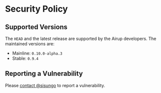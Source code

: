 # Security Policy

## Supported Versions
The `HEAD` and the latest release are supported by the Airup developers. The maintained versions are:
 - Mainline: `0.10.0-alpha.3`
 - Stable: `0.9.4`

## Reporting a Vulnerability
Please [contact @sisungo](mailto:sisungo@icloud.com) to report a vulnerability.
